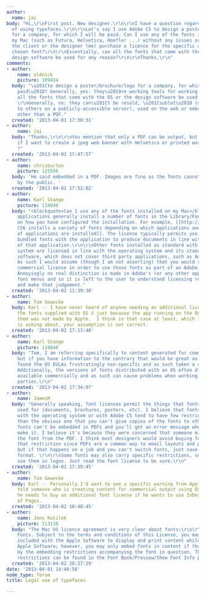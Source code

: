 ```yaml
---
author:
  name: jai
body: "Hi,\r\nFirst post. New designer.\r\n\r\nI have a question regarding the legality
  of using typefaces.\r\n\r\nLet's say I use Adobe CS to design a poster/brochure/logo
  for a company, for which I will be paid. Can I use any of the fonts installed on
  my Mac (such as Futura, Helvetica, Hoefler ...) without any issues or should either
  the client or the designer (me) purchase a licence for the specific usage of the
  chosen font?\r\n\r\nEssentially, can all the fonts that come with the OS or the
  design software be used for any reason?\r\n\r\nThanks,\r\n"
comments:
- author:
    name: oldnick
    picture: 109434
  body: "\u201Cto design a poster/brochure/logo for a company, for which I will be
    paid\u201D? Generally, yes: they\u2019re working tools for working professionals.\r\n\r\n\u201Ccan
    all the fonts that come with the OS or the design software be used for any reason?\u201D
    \r\nGenerally, no: they can\u201Ct be resold, \u201Csublet\u201D (made available
    to others on a publicly-accessible server), used on the web or embedded in anything
    other than a PDF."
  created: '2013-04-01 17:38:31'
- author:
    name: jai
  body: "Thanks,\r\n\r\nYou mention that only a PDF can be output, but what happens
    if I want to create a jpeg web banner with Helvetica or printed work in Futura...
    ?"
  created: '2013-04-01 17:47:57'
- author:
    name: chrisburton
    picture: 125556
  body: 'He said embedded in a PDF. Images are fine as the fonts cannot be accessed
    by the public. '
  created: '2013-04-01 17:52:02'
- author:
    name: Karl Stange
    picture: 118040
  body: "<blockquote>Can I use any of the fonts installed on my Mac</blockquote>\r\n\r\nAdobe
    applications generally install a number of fonts in the Library/Fonts folder depending
    on how you have configured the installation. For example, [[http://www.adobe.com/type/browser/fontinstall/cs6installedfonts.html|Adobe
    CS6 installs a variety of fonts depending on which applications and combination
    of applications are installed]]. The license typically permits you to use the
    bundled fonts with the application to produce documents in line with the capabilities
    of that application.\r\n\r\nOther fonts installed as standard with your operating
    system are licensed in line with the operating system and its standard application
    software, which does not cover third party applications, such as Adobe's CS6 suite.
    As such I would assume (though I am not asserting) that you would require a separate
    commercial license in order to use those fonts as part of an Adobe CS workflow.
    Annoyingly no real distinction is made in Adobe's (or any other applications)
    font menus and so it is left to the user to understand licensing restrictions
    and make that judgement."
  created: '2013-04-02 11:39:38'
- author:
    name: Tom Gewecke
  body: Karl -- I have never heard of anyone needing an additional license to use
    the fonts supplied with OS X just because the app running on the OS and using
    them was not made by Apple.  I think in that case at least, which is what jai
    is asking about, your assumption is not correct.
  created: '2013-04-02 17:13:48'
- author:
    name: Karl Stange
    picture: 118040
  body: "Tom, I am referring specifically to content generated for commercial output
    but if you have information to the contrary that would be great as I have always
    found the OS EULAs frustratingly non-specific and as such taken a cautionary approach.
    Additionally, the versions of fonts distributed with an OS often differ from those
    available commercially and as such can cause problems when working with third
    parties.\r\n"
  created: '2013-04-02 17:34:07'
- author:
    name: JamesM
  body: "Generally speaking, font licenses permit the things that fonts are normally
    used for (documents, brochures, posters, etc). I believe that fonts that come
    with the operating system or with Adobe CS tend to have few restrictions, other
    than the obvious one that you can't give copies of the fonts to other people.\r\n\r\nSome
    fonts can't be embedded in PDFs and you'll get an error message when you try to
    make it. I believe it's because they were concerned that someone might extract
    the font from the PDF. I think most designers would avoid buying fonts that have
    that restriction since PDFs are a common way to email layouts and proofs to clients,
    but if that happens on a job and you can't switch fonts, just save it in another
    format. \r\n\r\nSome fonts may also carry specific restrictions, such as you can't
    use them in logos. Just read the font license to be sure.\r\n"
  created: '2013-04-02 17:39:45'
- author:
    name: Tom Gewecke
  body: Karl -- Personally I'd want to see a specific warning from Apple before I
    told someone who is creating content for commercial output using OS X fonts that
    he needs to buy an additional font license if he wants to use InDesign instead
    of Pages.
  created: '2013-04-02 18:48:45'
- author:
    name: Jens Kutilek
    picture: 113138
  body: "The Mac OS licence agreement is very clear about fonts:\r\n\r\n<blockquote>E.
    Fonts. Subject to the terms and conditions of this License, you may use the fonts
    included with the Apple Software to display and print content while running the
    Apple Software; however, you may only embed fonts in content if that is permitted
    by the embedding restrictions accompanying the font in question. These embedding
    restrictions can be found in the Font Book/Preview/Show Font Info panel.</blockquote>\r\n\r\nhttp://images.apple.com/legal/sla/docs/OSX1082.pdf"
  created: '2013-04-02 20:27:29'
date: '2013-04-01 14:40:58'
node_type: forum
title: Legal use of typefaces

---
```

